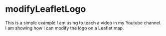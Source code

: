 # modifyLeafletLogo
This is a simple example I am using to teach a video in my Youtube channel. I am showing how I can modify the logo on a Leaflet map.
